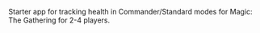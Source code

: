 Starter app for tracking health in Commander/Standard modes for Magic: The Gathering for 2-4 players.
